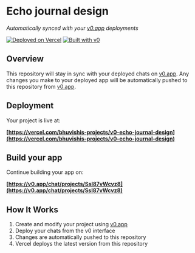 # Echo journal design

*Automatically synced with your [v0.app](https://v0.app) deployments*

[![Deployed on Vercel](https://img.shields.io/badge/Deployed%20on-Vercel-black?style=for-the-badge&logo=vercel)](https://vercel.com/bhuvishis-projects/v0-echo-journal-design)
[![Built with v0](https://img.shields.io/badge/Built%20with-v0.app-black?style=for-the-badge)](https://v0.app/chat/projects/SsI87vWcvz8)

## Overview

This repository will stay in sync with your deployed chats on [v0.app](https://v0.app).
Any changes you make to your deployed app will be automatically pushed to this repository from [v0.app](https://v0.app).

## Deployment

Your project is live at:

**[https://vercel.com/bhuvishis-projects/v0-echo-journal-design](https://vercel.com/bhuvishis-projects/v0-echo-journal-design)**

## Build your app

Continue building your app on:

**[https://v0.app/chat/projects/SsI87vWcvz8](https://v0.app/chat/projects/SsI87vWcvz8)**

## How It Works

1. Create and modify your project using [v0.app](https://v0.app)
2. Deploy your chats from the v0 interface
3. Changes are automatically pushed to this repository
4. Vercel deploys the latest version from this repository